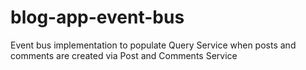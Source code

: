 # blog-app-event-bus
Event bus implementation to populate Query Service when posts and comments are created via Post and Comments Service
